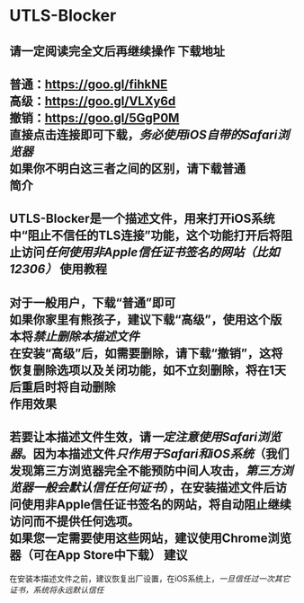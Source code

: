 # UTLS-Blocker
**请一定阅读完全文后再继续操作**
下载地址
---
普通：https://goo.gl/fihkNE<br/>
高级：https://goo.gl/VLXy6d<br/>
撤销：https://goo.gl/5GgP0M<br/>
直接点击连接即可下载，*务必使用iOS自带的Safari浏览器*<br/>
如果你不明白这三者之间的区别，请下载普通<br/>
简介
--
UTLS-Blocker是一个描述文件，用来打开iOS系统中“阻止不信任的TLS连接”功能，这个功能打开后将阻止访问*任何使用非Apple信任证书签名的网站（比如12306）*
使用教程
---
对于一般用户，下载“普通”即可<br/>
如果你家里有熊孩子，建议下载“高级”，使用这个版本将*禁止删除本描述文件*<br/>
在安装“高级”后，如需要删除，请下载“撤销”，这将恢复删除选项以及关闭功能，如不立刻删除，将在1天后重启时将自动删除<br/>
作用效果
--
若要让本描述文件生效，请*一定注意使用Safari浏览器*。因为本描述文件*只作用于Safari和iOS系统*（我们发现第三方浏览器完全不能预防中间人攻击，*第三方浏览器一般会默认信任任何证书*），在安装描述文件后访问使用非Apple信任证书签名的网站，将自动阻止继续访问而不提供任何选项。<br/>
如果您一定需要使用这些网站，建议使用Chrome浏览器（可在App Store中下载）
建议
--
在安装本描述文件之前，建议恢复出厂设置，在iOS系统上，*一旦信任过一次其它证书，系统将永远默认信任*
